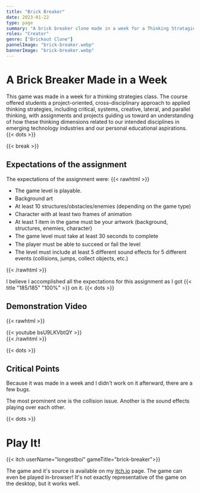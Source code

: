 ```yaml
---
title: "Brick Breaker"
date: 2023-01-22
type: page
summary: "A brick breaker clone made in a week for a Thinking Stratagies class."
roles: "Creator"
genre: ["Brickout Clone"]
pannelImage: "brick-breaker.webp"
bannerImage: "brick-breaker.webp"
---
```


# A Brick Breaker Made in a Week

This game was made in a week for a thinking strategies class. The course offered students a project-oriented, cross-disciplinary approach to applied thinking strategies, including critical, systems, creative, lateral, and parallel thinking, with assignments and projects guiding us toward an understanding of how these thinking dimensions related to our intended disciplines in emerging technology industries and our personal educational aspirations.
{{< dots >}}

{{< break >}}

## Expectations of the assignment

The expectations of the assignment were:
{{< rawhtml >}}
<ul style="--REQ-SPACING: .3em;">
  <li>The game level is playable.</li>
  <li style="margin-top: var(--REQ-SPACING);">Background art</li>
  <li style="margin-top: var(--REQ-SPACING);">At least 10 structures/obstacles/enemies (depending on the game type)</li>
  <li style="margin-top: var(--REQ-SPACING);">Character with at least two frames of animation</li>
  <li style="margin-top: var(--REQ-SPACING);">At least 1 item in the game must be your artwork (background, structures, enemies, character)</li>
  <li style="margin-top: var(--REQ-SPACING);">The game level must take at least 30 seconds to complete</li>
  <li style="margin-top: var(--REQ-SPACING);">The player must be able to succeed or fail the level</li>
  <li style="margin-top: var(--REQ-SPACING);">The level must include at least 5 different sound effects for 5 different events (collisions, jumps, collect objects, etc.)</li>
</ul>
{{< /rawhtml >}}

I believe I accomplished all the expectations for this assignment as I got {{< title "185/185" "100%" >}} on it.
{{< dots >}}

## Demonstration Video

{{< rawhtml >}}<div style="margin-bottom: var(--gen-bottom-padding)">{{< youtube bsU9LKVbtQY >}}</div>{{< /rawhtml >}}

{{< dots >}}


## Critical Points

Because it was made in a week and I didn't work on it afterward, there are a few bugs.

The most prominent one is the collision issue. Another is the sound effects playing over each other.

{{< dots >}}

# Play It!

{{< itch userName="longestboi" gameTitle="brick-breaker">}}

The game and it's source is available on my [itch.io](https://longestboi.itch.io/brick-breaker) page. The game can even be played in-browser! It's not exactly representative of the game on the desktop, but it works well.
